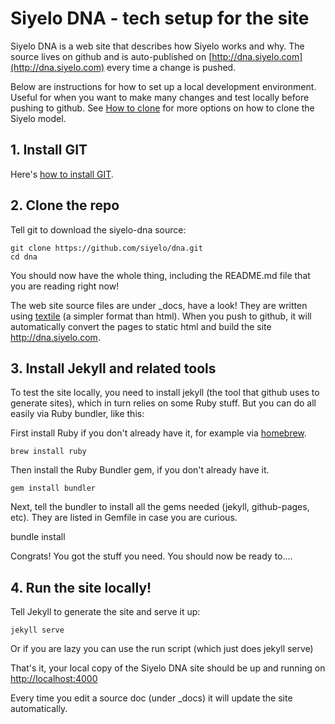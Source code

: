 ---
---
# Siyelo DNA - tech setup for the site

Siyelo DNA is a web site that describes how Siyelo works and why. The source lives on github and is auto-published on [http://dna.siyelo.com](http://dna.siyelo.com) every time a change is pushed.

Below are instructions for how to set up a local development environment. Useful for when you want to make many changes and test locally before pushing to github. See [How to clone](http://dna.siyelo.com/docs/how-to-copy.html) for more options on how to clone the Siyelo model.


## 1. Install GIT

Here's [how to install GIT](http://git-scm.com/book/en/v2/Getting-Started-Installing-Git). 

## 2. Clone the repo

Tell git to download the siyelo-dna source:

    git clone https://github.com/siyelo/dna.git
    cd dna

You should now have the whole thing, including the README.md file that you are reading right now!

The web site source files are under _docs, have a look! They are written using [textile](http://redcloth.org/textile) (a simpler format than html). When you push to github, it will automatically convert the pages to static html and build the site http://dna.siyelo.com. 

## 3. Install Jekyll and related tools

To test the site locally, you need to install jekyll (the tool that github uses to generate sites), which in turn relies on some Ruby stuff. But you can do all easily via Ruby bundler, like this:

First install Ruby if you don't already have it, for example via [homebrew](http://brew.sh).

    brew install ruby

Then install the Ruby Bundler gem, if you don't already have it.

    gem install bundler

Next, tell the bundler to install all the gems needed (jekyll, github-pages, etc). They are listed in Gemfile in case you are curious.

  bundle install  

Congrats! You got the stuff you need. You should now be ready to....

## 4. Run the site locally!

Tell Jekyll to generate the site and serve it up:

    jekyll serve

Or if you are lazy you can use the run script (which just does jekyll serve)

That's it, your local copy of the Siyelo DNA site should be up and running on
[http://localhost:4000](http://localhost:4000)

Every time you edit a source doc (under _docs) it will update the site automatically.


